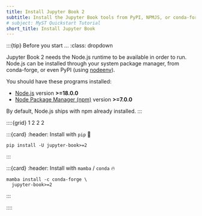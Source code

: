 ```yaml
---
title: Install Jupyter Book 2
subtitle: Install the Jupyter Book tools from PyPI, NPMJS, or conda-forge.
# subject: MyST Quickstart Tutorial
short_title: Install Jupyter Book
--- 
```


:::{tip} Before you start ...
:class: dropdown

Jupyter Book 2 needs the Node.js runtime to be available in order to run. Node.js can be installed
through your system package manager, from conda-forge, or even PyPI (using [nodeenv](http://ekalinin.github.io/nodeenv/)).

You should have these programs installed:

- [Node.js](https://nodejs.org) version **>=18.0.0**
- [Node Package Manager (npm)](https://docs.npmjs.com/about-npm) version **>=7.0.0**

By default, Node.js ships with npm already installed.
:::

::::{grid} 1 2 2 2

:::{card} 
:header: Install with `pip` 🐍
```shell
pip install -U jupyter-book>=2
```
:::

:::{card} 
:header: Install with `mamba` / `conda` 🔥
```shell
mamba install -c conda-forge \
  jupyter-book>=2
```
:::


::::
